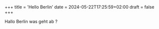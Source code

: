 +++
title = 'Hello Berlin'
date = 2024-05-22T17:25:59+02:00
draft = false
+++


Hallo Berlin was geht ab ?
